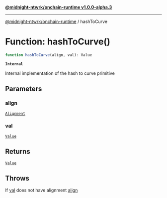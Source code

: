 [**@midnight-ntwrk/onchain-runtime v1.0.0-alpha.3**](../README.md)

***

[@midnight-ntwrk/onchain-runtime](../globals.md) / hashToCurve

# Function: hashToCurve()

```ts
function hashToCurve(align, val): Value
```

**`Internal`**

Internal implementation of the hash to curve primitive

## Parameters

### align

[`Alignment`](../type-aliases/Alignment.md)

### val

[`Value`](../type-aliases/Value.md)

## Returns

[`Value`](../type-aliases/Value.md)

## Throws

If [val](hashToCurve.md#val) does not have alignment [align](hashToCurve.md#align)
